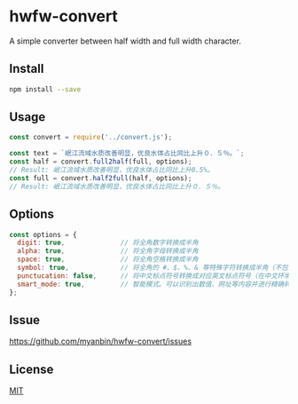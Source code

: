 # hwfw-convert

A simple converter between half width and full width character.


## Install

```sh
npm install --save
```


## Usage

```js
const convert = require('../convert.js');

const text = `岷江流域水质改善明显，优良水体占比同比上升０．５％。`;
const half = convert.full2half(full, options);
// Result: 岷江流域水质改善明显，优良水体占比同比上升0.5%。
const full = convert.half2full(half, options);
// Result: 岷江流域水质改善明显，优良水体占比同比上升０．５％。
```


## Options

```js
const options = {
  digit: true,              // 将全角数字转换成半角
  alpha: true,              // 将全角字母转换成半角
  space: true,              // 将全角空格转换成半角
  symbol: true,             // 将全角的 #、$、%、& 等特殊字符转换成半角（不包括中文标点符号）
  punctucation: false,      // 将中文标点符号转换成对应英文标点符号（在中文环境中不推荐使用）
  smart_mode: true,         // 智能模式。可以识别出数值、网址等内容并进行精确转换
};
```


## Issue

https://github.com/myanbin/hwfw-convert/issues

## License

[MIT](https://github.com/myanbin/hwfw-convert/blob/master/LICENSE.md)